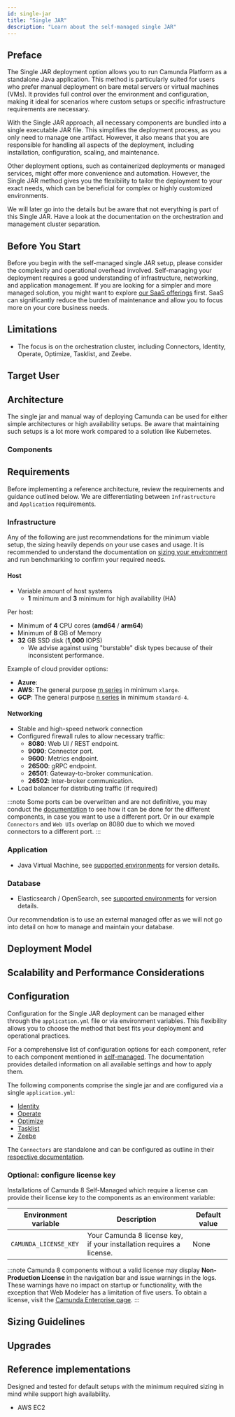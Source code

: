 ```yaml
---
id: single-jar
title: "Single JAR"
description: "Learn about the self-managed single JAR"
---
```


<!-- Could also be called manual? -->

<!-- Moving target, may be renamed, different focus, etc. -->

<!-- Day 1 vs Day 2 operations? -->
<!-- Installation vs Operations -->

## Preface

The Single JAR deployment option allows you to run Camunda Platform as a standalone Java application. This method is particularly suited for users who prefer manual deployment on bare metal servers or virtual machines (VMs). It provides full control over the environment and configuration, making it ideal for scenarios where custom setups or specific infrastructure requirements are necessary.

With the Single JAR approach, all necessary components are bundled into a single executable JAR file. This simplifies the deployment process, as you only need to manage one artifact. However, it also means that you are responsible for handling all aspects of the deployment, including installation, configuration, scaling, and maintenance.

Other deployment options, such as containerized deployments or managed services, might offer more convenience and automation. However, the Single JAR method gives you the flexibility to tailor the deployment to your exact needs, which can be beneficial for complex or highly customized environments.

We will later go into the details but be aware that not everything is part of this Single JAR. Have a look at the documentation on the orchestration and management cluster separation. <!-- TODO: add a link reference from reference arch  -->

## Before You Start

Before you begin with the self-managed single JAR setup, please consider the complexity and operational overhead involved. Self-managing your deployment requires a good understanding of infrastructure, networking, and application management. If you are looking for a simpler and more managed solution, you might want to explore [our SaaS offerings](https://camunda.com/platform/) first. SaaS can significantly reduce the burden of maintenance and allow you to focus more on your core business needs.

## Limitations

- The focus is on the orchestration cluster, including Connectors, Identity, Operate, Optimize, Tasklist, and Zeebe.

## Target User

<!-- Maybe talk about target users, e.g. facing more mid-size companies for a more sophisticated solution Kubernetes -->

## Architecture

<!-- TODO: include picture when I get access to the draw.io stuff from Hamza. Afterwards describe it
-->

The single jar and manual way of deploying Camunda can be used for either simple architectures or high availability setups. Be aware that maintaining such setups is a lot more work compared to a solution like Kubernetes.

### Components

<!-- Components and how they interact, could be just a subpart of the Architecture -->

## Requirements

Before implementing a reference architecture, review the requirements and guidance outlined below. We are differentiating between `Infrastructure` and `Application` requirements.

### Infrastructure

Any of the following are just recommendations for the minimum viable setup, the sizing heavily depends on your use cases and usage. It is recommended to understand the documentation on [sizing your environment](https://docs.camunda.io/docs/next/components/best-practices/architecture/sizing-your-environment/) and run benchmarking to confirm your required needs.

#### Host

- Variable amount of host systems
  - **1** minimum and **3** minimum for high availability (HA)

Per host:

- Minimum of **4** CPU cores (**amd64** / **arm64**)
- Minimum of **8** GB of Memory
- **32** GB SSD disk (**1,000** IOPS)
  - We advise against using "burstable" disk types because of their inconsistent performance.

Example of cloud provider options:

- **Azure**: <!-- TODO: actually don't have a good recommendation atm, probably d series with an external premium v2 disk -->
- **AWS**: The general purpose [m series](https://aws.amazon.com/ec2/instance-types/) in minimum `xlarge`.
- **GCP**: The general purpose [n series](https://cloud.google.com/compute/docs/general-purpose-machines#n1_machines) in minimum `standard-4`.

#### Networking

- Stable and high-speed network connection
- Configured firewall rules to allow necessary traffic:
  - **8080**: Web UI / REST endpoint.
  - **9090**: Connector port.
  - **9600**: Metrics endpoint.
  - **26500**: gRPC endpoint.
  - **26501**: Gateway-to-broker communication.
  - **26502**: Inter-broker communication.
- Load balancer for distributing traffic (if required)

:::note
Some ports can be overwritten and are not definitive, you may conduct the [documentation](#TODO) to see how it can be done for the different components, in case you want to use a different port. Or in our example `Connectors` and `Web UIs` overlap on 8080 due to which we moved connectors to a different port.
:::

### Application

- Java Virtual Machine, see [supported environments](./../../reference/supported-environments.md) for version details.

### Database

- Elasticsearch / OpenSearch, see [supported environments](./../../reference/supported-environments.md) for version details.

Our recommendation is to use an external managed offer as we will not go into detail on how to manage and maintain your database.

## Deployment Model

<!--
Deployment Topology
Describe whether the architecture is single-region, multi-region, or hybrid.
Configuration Guidelines
Best practices for configuring the environment for optimal performance and reliability.
Automation and CI/CD Pipelines
Suggested tooling and workflows for automated deployments and updates.
-->

## Scalability and Performance Considerations

<!--
Maybe we have some information on this in the docs

Scalability Patterns
Recommended patterns for scaling compute, storage, and networking resources.
Load Balancing and Caching
Best practices for distributing traffic and caching data to enhance performance.
Performance Optimization Tips
Tips for optimizing performance across different components.
-->

## Configuration

Configuration for the Single JAR deployment can be managed either through the `application.yml` file or via environment variables. This flexibility allows you to choose the method that best fits your deployment and operational practices.

For a comprehensive list of configuration options for each component, refer to each component mentioned in [self-managed](https://docs.camunda.io/docs/next/self-managed/about-self-managed/). The documentation provides detailed information on all available settings and how to apply them.

The following components comprise the single jar and are configured via a single `application.yml`:

- [Identity](#TODO)
- [Operate](./../operate-deployment/operate-configuration.md)
- [Optimize](#TODO)
- [Tasklist](./../tasklist-deployment/tasklist-configuration.md)
- [Zeebe](./../zeebe-deployment/configuration/configuration.md)

The `Connectors` are standalone and can be configured as outline in their [respective documentation](./../connectors-deployment/connectors-configuration.md).

### Optional: configure license key

Installations of Camunda 8 Self-Managed which require a license can provide their license key to the components as an environment variable:

| Environment variable  | Description                                                          | Default value |
| --------------------- | -------------------------------------------------------------------- | ------------- |
| `CAMUNDA_LICENSE_KEY` | Your Camunda 8 license key, if your installation requires a license. | None          |

:::note
Camunda 8 components without a valid license may display **Non-Production License** in the navigation bar and issue warnings in the logs. These warnings have no impact on startup or functionality, with the exception that Web Modeler has a limitation of five users. To obtain a license, visit the [Camunda Enterprise page](https://camunda.com/platform/camunda-platform-enterprise-contact/).
:::

## Sizing Guidelines

## Upgrades

<!-- TODO: No idea -->

<!-- zero-downtime? -->

## Reference implementations

Designed and tested for default setups with the minimum required sizing in mind while support high availability.

- AWS EC2
